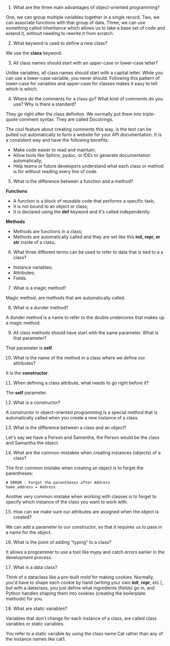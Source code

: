 1. What are the three main advantages of object-oriented programming?

One, we can group multiple variables together in a single record. Two, we can associate
functions with that group of data. Three, we can use something called inheritance which
allows us to take a base set of code and extend it, without needing to rewrite it from scratch.

2. What keyword is used to define a new class?

We use the **class** keyword.

3. All class names should start with an upper-case or lower-case letter?

Unlike variables, all class names should start with a capital letter. While you can use a
lower-case variable, you never should. Following this pattern of lower-case for variables
and upper-case for classes makes it easy to tell which is which.

4. Where do the comments for a class go? What kind of comments do you use? Why is there a standard?

They go right after the class definiton.
We normally put them into triple-quote comment syntax. They are called Docstrings.

The cool feature about creating comments this way, is the text can be pulled out
automatically to form a website for your API documentation. It is a consistent way and have the following benefits:

- Make code easier to read and maintain;
- Allow tools like Sphinx, pydoc, or IDEs to generate documentation automatically;
- Help teams or future developers understand what each class or method is for without reading every line of code.

5. What is the difference between a function and a method?

**Functions**
- A function is a block of reusable code that performs a specific task;
- It is not bound to an object or class;
- It is declared using the **def** keyword and it's called independently.

**Methods**
- Methods are functions in a class;
- Methods are automatically called and they are set like this **__init__, __repr__, or __str__** inside of a class;

6. What three different terms can be used to refer to data that is tied to a a class?

- Instance variables;
- Attributes;
- Fields.

7. What is a magic method?

Magic method, are methods that are automatically called.

8. What is a dunder method?

A dunder method is a name to refer to the double undercores that makes up a magic method.

9. All class methods should have start with the same parameter. What is that parameter?

That parameter is **self**.

10. What is the name of the method in a class where we define our attributes?

It is the **constructor**.

11. When defining a class attribute, what needs to go right before it?

The **self** parameter.

12. What is a constructor?

A constructor in object-oriented programming is a special method that is automatically called
when you create a new instance of a class.

13. What is the difference between a class and an object?

Let's say we have a Person and Samantha, the Person would be the class and Samantha the object.

14. What are the common mistakes when creating instances (objects) of a class?

The first common mistake when creating an object is to forget the parentheses:

```
# ERROR - Forgot the parentheses after Address
home_address = Address
```
Another very common mistake when working with classes is to forget to specify which instance
of the class you want to work with.

15. How can we make sure our attributes are assigned when the object is created?

We can add a parameter to our constructor, so that it requires us to pass in a name for the object.

16. What is the point of adding “typing” to a class?

It allows a programmer to use a tool like mypy and catch errors earlier in the development process.

17. What is a data class?

Think of a dataclass like a pre-built mold for making cookies. Normally, you'd have to shape each 
cookie by hand (writing your own __init__, __repr__, etc.), but with a dataclass, you just define
what ingredients (fields) go in, and Python handles shaping them into cookies
(creating the boilerplate methods) for you.

18. What are static variables?

Variables that don’t change for each instance of a class, are called class variables or static variables.

You refer to a static variable by using the class name Cat rather than any of the instance names like cat1.
